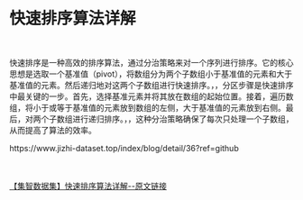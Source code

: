 <h1>快速排序算法详解</h1><br /><p>快速排序是一种高效的排序算法，通过分治策略来对一个序列进行排序。它的核心思想是选取一个基准值（pivot），将数组分为两个子数组小于基准值的元素和大于基准值的元素。然后递归地对这两个子数组进行快速排序。，，分区步骤是快速排序中最关键的一步。首先，选择基准元素并将其放在数组的起始位置。接着，遍历数组，将小于或等于基准值的元素放到数组的左侧，大于基准值的元素放到右侧。最后，对两个子数组进行递归排序。，，这种分治策略确保了每次只处理一个子数组，从而提高了算法的效率。</p><p>https://www.jizhi-dataset.top/index/blog/detail/36?ref=github</p><br /><br /><a href="https://www.jizhi-dataset.top/index/blog/detail/36?ref=github" target="_blank">【集智数据集】快速排序算法详解--原文链接</a>